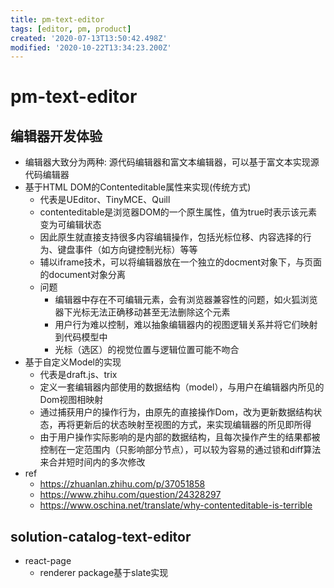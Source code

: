 ```yaml
---
title: pm-text-editor
tags: [editor, pm, product]
created: '2020-07-13T13:50:42.498Z'
modified: '2020-10-22T13:34:23.200Z'
---
```


# pm-text-editor

## 编辑器开发体验

- 编辑器大致分为两种: 源代码编辑器和富文本编辑器，可以基于富文本实现源代码编辑器
- 基于HTML DOM的Contenteditable属性来实现(传统方式)
  - 代表是UEditor、TinyMCE、Quill
  - contenteditable是浏览器DOM的一个原生属性，值为true时表示该元素变为可编辑状态
  - 因此原生就直接支持很多内容编辑操作，包括光标位移、内容选择的行为、键盘事件（如方向键控制光标）等等
  - 辅以iframe技术，可以将编辑器放在一个独立的docment对象下，与页面的document对象分离
  - 问题
    - 编辑器中存在不可编辑元素，会有浏览器兼容性的问题，如火狐浏览器下光标无法正确移动甚至无法删除这个元素
    - 用户行为难以控制，难以抽象编辑器内的视图逻辑关系并将它们映射到代码模型中
    - 光标（选区）的视觉位置与逻辑位置可能不吻合
- 基于自定义Model的实现
  - 代表是draft.js、trix
  - 定义一套编辑器内部使用的数据结构（model），与用户在编辑器内所见的Dom视图相映射
  - 通过捕获用户的操作行为，由原先的直接操作Dom，改为更新数据结构状态，再将更新后的状态映射至视图的方式，来实现编辑器的所见即所得
  - 由于用户操作实际影响的是内部的数据结构，且每次操作产生的结果都被控制在一定范围内（只影响部分节点），可以较为容易的通过锁和diff算法来合并短时间内的多次修改
- ref
  - https://zhuanlan.zhihu.com/p/37051858
  - https://www.zhihu.com/question/24328297
  - https://www.oschina.net/translate/why-contenteditable-is-terrible

## solution-catalog-text-editor 

- react-page
  - renderer package基于slate实现
